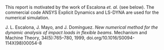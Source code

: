 This report is motivated by the work of Escalona *et. al.* (see below). The commercial code ANSYS Explicit Dynamics and LS-DYNA are used for the numerical simulation.

J. L. Escalona, J. Mayo, and J. Domínguez. *New numerical method for the dynamic analysis of impact loads in flexible beams*. Mechanism and Machine Theory, 34(5):765–780, 1999, doi.org/10.1016/S0094-114X(98)00054-8